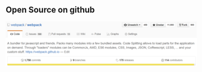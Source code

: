 ## Open Source on github

<a class="img" href="https://github.com/webpack/webpack"><img src="github.png"></a>